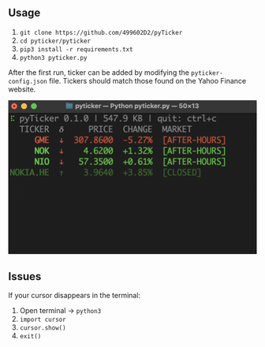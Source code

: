 ## Usage

1. `git clone https://github.com/499602D2/pyTicker`
2. `cd pyticker/pyticker`
3. `pip3 install -r requirements.txt`
4. `python3 pyticker.py`

After the first run, ticker can be added by modifying the `pyticker-config.json` file. Tickers should match those found on the Yahoo Finance website.

![preview](preview.png)

## Issues
If your cursor disappears in the terminal:

1. Open terminal → `python3`
2. `import cursor`
3. `cursor.show()`
4. `exit()`
